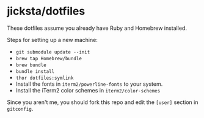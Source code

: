 jicksta/dotfiles
================

These dotfiles assume you already have Ruby and Homebrew installed.

Steps for setting up a new machine:

  * `git submodule update --init`
  * `brew tap Homebrew/bundle`
  * `brew bundle`
  * `bundle install`
  * `thor dotfiles:symlink`
  * Install the fonts in `iterm2/powerline-fonts` to your system.
  * Install the iTerm2 color schemes in `iterm2/color-schemes`

Since you aren't me, you should fork this repo and edit the `[user]` section
in `gitconfig`.
